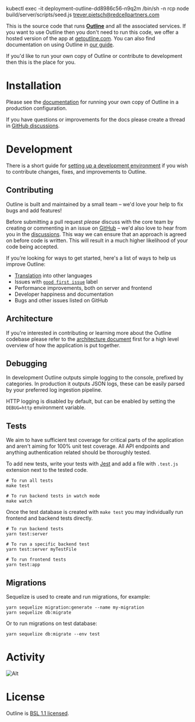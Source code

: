 kubectl exec -it deployment-outline-dd8986c56-n9q2m /bin/sh -n rcp
node build/server/scripts/seed.js trever.pietsch@redcellpartners.com



This is the source code that runs [**Outline**](https://www.getoutline.com) and all the associated services. If you want to use Outline then you don't need to run this code, we offer a hosted version of the app at [getoutline.com](https://www.getoutline.com). You can also find documentation on using Outline in [our guide](https://docs.getoutline.com/s/guide).

If you'd like to run your own copy of Outline or contribute to development then this is the place for you.

# Installation

Please see the [documentation](https://docs.getoutline.com/s/hosting/) for running your own copy of Outline in a production configuration.

If you have questions or improvements for the docs please create a thread in [GitHub discussions](https://github.com/outline/outline/discussions).

# Development

There is a short guide for [setting up a development environment](https://docs.getoutline.com/s/hosting/doc/local-development-5hEhFRXow7) if you wish to contribute changes, fixes, and improvements to Outline.

## Contributing

Outline is built and maintained by a small team – we'd love your help to fix bugs and add features!

Before submitting a pull request _please_ discuss with the core team by creating or commenting in an issue on [GitHub](https://www.github.com/outline/outline/issues) – we'd also love to hear from you in the [discussions](https://www.github.com/outline/outline/discussions). This way we can ensure that an approach is agreed on before code is written. This will result in a much higher likelihood of your code being accepted.

If you’re looking for ways to get started, here's a list of ways to help us improve Outline:

- [Translation](docs/TRANSLATION.md) into other languages
- Issues with [`good first issue`](https://github.com/outline/outline/labels/good%20first%20issue) label
- Performance improvements, both on server and frontend
- Developer happiness and documentation
- Bugs and other issues listed on GitHub

## Architecture

If you're interested in contributing or learning more about the Outline codebase
please refer to the [architecture document](docs/ARCHITECTURE.md) first for a high level overview of how the application is put together.

## Debugging

In development Outline outputs simple logging to the console, prefixed by categories. In production it outputs JSON logs, these can be easily parsed by your preferred log ingestion pipeline.

HTTP logging is disabled by default, but can be enabled by setting the `DEBUG=http` environment variable.

## Tests

We aim to have sufficient test coverage for critical parts of the application and aren't aiming for 100% unit test coverage. All API endpoints and anything authentication related should be thoroughly tested.

To add new tests, write your tests with [Jest](https://facebook.github.io/jest/) and add a file with `.test.js` extension next to the tested code.

```shell
# To run all tests
make test

# To run backend tests in watch mode
make watch
```

Once the test database is created with `make test` you may individually run
frontend and backend tests directly.

```shell
# To run backend tests
yarn test:server

# To run a specific backend test
yarn test:server myTestFile

# To run frontend tests
yarn test:app
```

## Migrations

Sequelize is used to create and run migrations, for example:

```shell
yarn sequelize migration:generate --name my-migration
yarn sequelize db:migrate
```

Or to run migrations on test database:

```shell
yarn sequelize db:migrate --env test
```

# Activity

![Alt](https://repobeats.axiom.co/api/embed/ff2e4e6918afff1acf9deb72d1ba6b071d586178.svg "Repobeats analytics image")

# License

Outline is [BSL 1.1 licensed](LICENSE).
